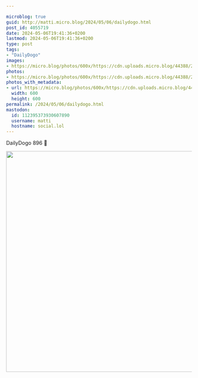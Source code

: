 ```yaml
---

microblog: true
guid: http://matti.micro.blog/2024/05/06/dailydogo.html
post_id: 4055719
date: 2024-05-06T19:41:36+0200
lastmod: 2024-05-06T19:41:36+0200
type: post
tags:
- "DailyDogo"
images:
- https://micro.blog/photos/600x/https://cdn.uploads.micro.blog/44388/2024/16a2f16915e34be8bc1e058331e6e4c7.jpg
photos:
- https://micro.blog/photos/600x/https://cdn.uploads.micro.blog/44388/2024/16a2f16915e34be8bc1e058331e6e4c7.jpg
photos_with_metadata:
- url: https://micro.blog/photos/600x/https://cdn.uploads.micro.blog/44388/2024/16a2f16915e34be8bc1e058331e6e4c7.jpg
  width: 600
  height: 600
permalink: /2024/05/06/dailydogo.html
mastodon:
  id: 112395373930607890
  username: matti
  hostname: social.lol
---
```

DailyDogo 896 🐶

<img src="/media/uploads/2024/16a2f16915e34be8bc1e058331e6e4c7.jpg" width="600" height="600" alt="" />
